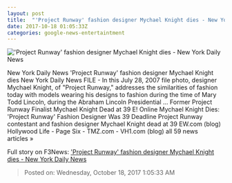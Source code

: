 ```yaml
---
layout: post
title:  "'Project Runway' fashion designer Mychael Knight dies - New York Daily News"
date: 2017-10-18 01:05:33Z
categories: google-news-entertaintment
---
```


!['Project Runway' fashion designer Mychael Knight dies - New York Daily News](http://assets.nydailynews.com/polopoly_fs/1.3570201.1508288447!/img/httpImage/image._gen/derivatives/landscape_1200/obit-knight-71669-jpg.)

New York Daily News 'Project Runway' fashion designer Mychael Knight dies New York Daily News FILE - In this July 28, 2007 file photo, designer Mychael Knight, of "Project Runway," addresses the similarities of fashion today with models wearing his designs to fashion during the time of Mary Todd Lincoln, during the Abraham Lincoln Presidential ... Former Project Runway Finalist Mychael Knight Dead at 39 E! Online Mychael Knight Dies: 'Project Runway' Fashion Designer Was 39 Deadline Project Runway contestant and fashion designer Mychael Knight dead at 39 EW.com (blog) Hollywood Life - Page Six - TMZ.com - VH1.com (blog) all 59 news articles »


Full story on F3News: ['Project Runway' fashion designer Mychael Knight dies - New York Daily News](http://www.f3nws.com/n/kzSbPJ)

> Posted on: Wednesday, October 18, 2017 1:05:33 AM
